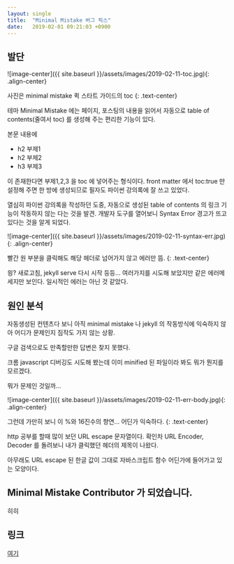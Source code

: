 ```yaml
---
layout: single
title:  "Minimal Mistake 버그 픽스"
date:   2019-02-01 09:21:03 +0900
--- 
```



## 발단

![image-center]({{ site.baseurl }}/assets/images/2019-02-11-toc.jpg){: .align-center}

사진은 minimal mistake 퀵 스타트 가이드의 toc
{: .text-center} 

테마 Minimal Mistake 에는 페이지, 포스팅의 내용을 읽어서
자동으로 table of contents(줄여서 toc) 를 생성해 주는 편리한 기능이 있다.

본문 내용에 
* h2 부제1
* h2 부제2
* h3 부제3 

이 존재한다면 부제1,2,3 을 toc 에 넣어주는 형식이다. 
front matter 에서 toc:true 만 설정해 주면 한 방에 생성되므로
필자도 파이썬 강의록에 잘 쓰고 있었다.

열심히 파이썬 강의록을 작성하던 도중, 자동으로 생성된 table of contents 의
링크 기능이 작동하지 않는 다는 것을 발견.
개발자 도구를 열어보니 Syntax Error 경고가 뜨고 있다는 것을 알게 되었다.

![image-center]({{ site.baseurl }}/assets/images/2019-02-11-syntax-err.jpg){: .align-center}

빨간 원 부분을 클릭해도 해당 헤더로 넘어가지 않고 에러만 뜸.
{: .text-center} 

읭? 새로고침, jekyll serve 다시 시작 등등...  여러가지를 시도해 보았지만
같은 에러메세지만 보인다. 일시적인 에러는 아닌 것 같았다.

## 원인 분석
자동생성된 컨텐츠다 보니 아직 minimal mistake 나 jekyll 의 작동방식에 익숙하지 않아
어디가 문제인지 짐작도 가지 않는 상황.

구글 검색으로도 만족할만한 답변은 찾지 못했다. 

크롬 javascript 디버깅도 시도해 봤는데 이미 minified 된 파일이라 봐도 뭐가 뭔지를 모르겠다.

뭐가 문제인 것일까...

![image-center]({{ site.baseurl }}/assets/images/2019-02-11-err-body.jpg){: .align-center}

그런데 가만히 보니 이 %와 16진수의 향연... 어딘가 익숙하다.
{: .text-center} 

http 공부를 할때 많이 보던 URL escape 문자열이다. 확인차 URL Encoder, Decoder 를 돌려보니
내가 클릭했던 헤더의 제목이 나왔다.

아무래도 URL escape 된 한글 값이 그대로 자바스크립트 함수 어딘가에 들어가고 있는 모양이다.


## Minimal Mistake Contributor 가 되었습니다.
히히



## 링크
<a href="https://github.com/mmistakes/minimal-mistakes/pull/2042" target="_blank"> 여기 </a> 

